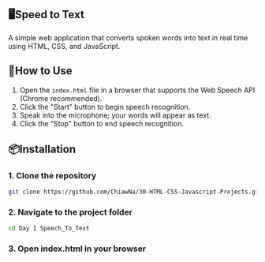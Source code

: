 ## 🖥️Speed to Text

A simple web application that converts spoken words into text in real time using HTML, CSS, and JavaScript. 

## 📂How to Use

1. Open the `index.html` file in a browser that supports the Web Speech API (Chrome recommended).
2. Click the "Start" button to begin speech recognition.
3. Speak into the microphone; your words will appear as text.
4. Click the "Stop" button to end speech recognition.

## 📦Installation 

### 1. Clone the repository

```bash
git clone https://github.com/ChiawNa/30-HTML-CSS-Javascript-Projects.git
```

### 2. Navigate to the project folder

```bash
cd Day 1 Speech_To_Text
```

### 3. Open index.html in your browser




